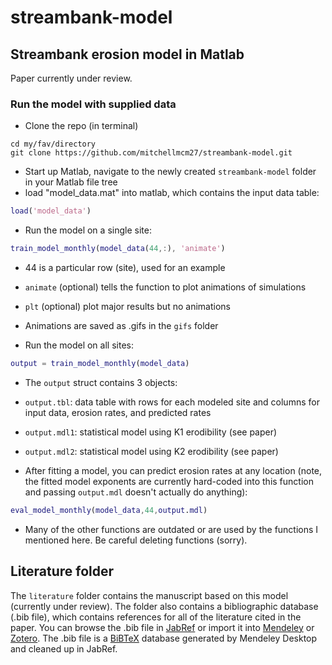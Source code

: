 # streambank-model
## Streambank erosion model in Matlab

Paper currently under review.

### Run the model with supplied data
 * Clone the repo (in terminal)
 ````dos
 cd my/fav/directory
 git clone https://github.com/mitchellmcm27/streambank-model.git
 ````
 
 * Start up Matlab, navigate to the newly created ```streambank-model``` folder in your Matlab file tree
 * load "model_data.mat" into matlab, which contains the input data table:
 ````matlab
 load('model_data')
 ````
 
 * Run the model on a single site:
 ````matlab
 train_model_monthly(model_data(44,:), 'animate')
 ````
  * 44 is a particular row (site), used for an example
  * ```animate``` (optional) tells the function to plot animations of simulations
  * ```plt``` (optional) plot major results but no animations
  * Animations are saved as .gifs in the ```gifs``` folder
  
 * Run the model on all sites:
 ````matlab
 output = train_model_monthly(model_data)
 ````
 
 * The ```output``` struct contains 3 objects:
  * ```output.tbl```: data table with rows for each modeled site and columns for input data, erosion rates, and predicted rates
  * ```output.mdl1```: statistical model using K1 erodibility (see paper)
  * ```output.mdl2```: statistical model using K2 erodibility (see paper)
 
 * After fitting a model, you can predict erosion rates at any location (note, the fitted model exponents are currently hard-coded into this function and passing ```output.mdl``` doesn't actually do anything):
 ````matlab
 eval_model_monthly(model_data,44,output.mdl)
 ````
 
 * Many of the other functions are outdated or are used by the functions I mentioned here. Be careful deleting functions (sorry).
 
 ## Literature folder
 
 The ```literature``` folder contains the manuscript based on this model (currently under review). The folder also contains a bibliographic database (.bib file), which contains references for all of the literature cited in the paper. You can browse the .bib file in [JabRef](https://www.fosshub.com/JabRef.html) or import it into [Mendeley](https://www.mendeley.com/) or [Zotero](https://www.zotero.org/). The .bib file is a [BiBTeX](http://www.bibtex.org/) database generated by Mendeley Desktop and cleaned up in JabRef.
